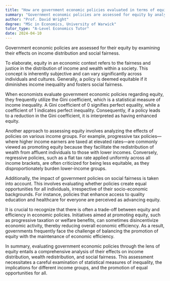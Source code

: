 ```yaml
---
title: "How are government economic policies evaluated in terms of equity?"
summary: "Government economic policies are assessed for equity by analyzing their effects on income distribution and social fairness, ensuring that outcomes promote a just and balanced economic environment."
author: "Prof. David Wright"
degree: "MSc in Economics, University of Warwick"
tutor_type: "A-Level Economics Tutor"
date: 2024-04-10
---
```


Government economic policies are assessed for their equity by examining their effects on income distribution and social fairness.

To elaborate, equity in an economic context refers to the fairness and justice in the distribution of income and wealth within a society. This concept is inherently subjective and can vary significantly across individuals and cultures. Generally, a policy is deemed equitable if it diminishes income inequality and fosters social fairness.

When economists evaluate government economic policies regarding equity, they frequently utilize the Gini coefficient, which is a statistical measure of income inequality. A Gini coefficient of $0$ signifies perfect equality, while a coefficient of $1$ indicates perfect inequality. Consequently, if a policy leads to a reduction in the Gini coefficient, it is interpreted as having enhanced equity.

Another approach to assessing equity involves analyzing the effects of policies on various income groups. For example, progressive tax policies—where higher income earners are taxed at elevated rates—are commonly viewed as promoting equity because they facilitate the redistribution of wealth from affluent individuals to those with lower incomes. Conversely, regressive policies, such as a flat tax rate applied uniformly across all income brackets, are often criticized for being less equitable, as they disproportionately burden lower-income groups.

Additionally, the impact of government policies on social fairness is taken into account. This involves evaluating whether policies create equal opportunities for all individuals, irrespective of their socio-economic backgrounds. For instance, policies that enhance access to quality education and healthcare for everyone are perceived as advancing equity.

It is crucial to recognize that there is often a trade-off between equity and efficiency in economic policies. Initiatives aimed at promoting equity, such as progressive taxation or welfare benefits, can sometimes disincentivize economic activity, thereby reducing overall economic efficiency. As a result, governments frequently face the challenge of balancing the promotion of equity with the maintenance of economic efficiency.

In summary, evaluating government economic policies through the lens of equity entails a comprehensive analysis of their effects on income distribution, wealth redistribution, and social fairness. This assessment necessitates a careful examination of statistical measures of inequality, the implications for different income groups, and the promotion of equal opportunities for all.
    